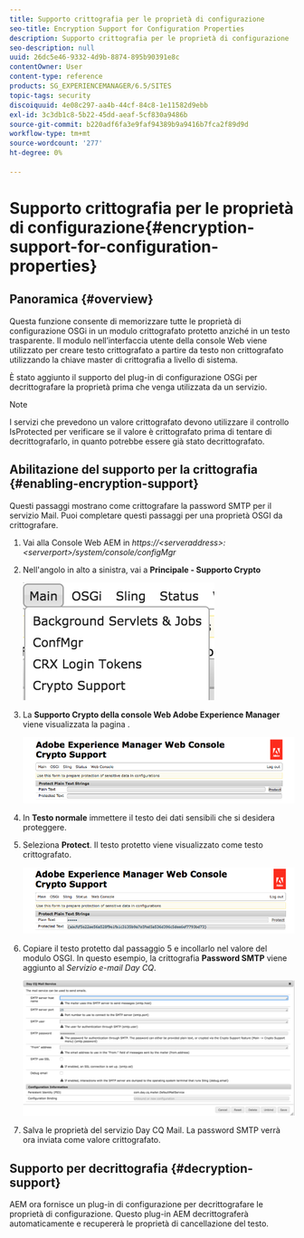 ```yaml
---
title: Supporto crittografia per le proprietà di configurazione
seo-title: Encryption Support for Configuration Properties
description: Supporto crittografia per le proprietà di configurazione
seo-description: null
uuid: 26dc5e46-9332-4d9b-8874-895b90391e8c
contentOwner: User
content-type: reference
products: SG_EXPERIENCEMANAGER/6.5/SITES
topic-tags: security
discoiquuid: 4e08c297-aa4b-44cf-84c8-1e11582d9ebb
exl-id: 3c3db1c8-5b22-45dd-aeaf-5cf830a9486b
source-git-commit: b220adf6fa3e9faf94389b9a9416b7fca2f89d9d
workflow-type: tm+mt
source-wordcount: '277'
ht-degree: 0%

---
```


# Supporto crittografia per le proprietà di configurazione{#encryption-support-for-configuration-properties}

## Panoramica {#overview}

Questa funzione consente di memorizzare tutte le proprietà di configurazione OSGi in un modulo crittografato protetto anziché in un testo trasparente. Il modulo nell’interfaccia utente della console Web viene utilizzato per creare testo crittografato a partire da testo non crittografato utilizzando la chiave master di crittografia a livello di sistema.

È stato aggiunto il supporto del plug-in di configurazione OSGi per decrittografare la proprietà prima che venga utilizzata da un servizio.

>[!NOTE]
>
>I servizi che prevedono un valore crittografato devono utilizzare il controllo IsProtected per verificare se il valore è crittografato prima di tentare di decrittografarlo, in quanto potrebbe essere già stato decrittografato.

## Abilitazione del supporto per la crittografia {#enabling-encryption-support}

Questi passaggi mostrano come crittografare la password SMTP per il servizio Mail. Puoi completare questi passaggi per una proprietà OSGI da crittografare.

1. Vai alla Console Web AEM in *https://&lt;serveraddress>:&lt;serverport>/system/console/configMgr*
1. Nell&#39;angolo in alto a sinistra, vai a **Principale - Supporto Crypto**

   ![chlimage_1-325](assets/chlimage_1-325.png)

1. La **Supporto Crypto della console Web Adobe Experience Manager** viene visualizzata la pagina .

   ![screen_shot_2018-08-01at113417am](assets/screen_shot_2018-08-01at113417am.png)

1. In **Testo normale** immettere il testo dei dati sensibili che si desidera proteggere.
1. Seleziona **Protect**. Il testo protetto viene visualizzato come testo crittografato.

   ![screen_shot_2018-08-01at113844am](assets/screen_shot_2018-08-01at113844am.png)

1. Copiare il testo protetto dal passaggio 5 e incollarlo nel valore del modulo OSGI. In questo esempio, la crittografia **Password SMTP** viene aggiunto al *Servizio e-mail Day CQ*.

   ![screen_shot_2016-12-18at105809pm](assets/screen_shot_2016-12-18at105809pm.png)

1. Salva le proprietà del servizio Day CQ Mail. La password SMTP verrà ora inviata come valore crittografato.

## Supporto per decrittografia {#decryption-support}

AEM ora fornisce un plug-in di configurazione per decrittografare le proprietà di configurazione. Questo plug-in AEM decrittograferà automaticamente e recupererà le proprietà di cancellazione del testo.
